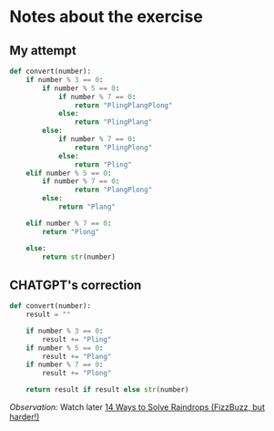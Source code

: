 # Notes about the exercise

## My attempt
``` python
def convert(number):
    if number % 3 == 0:
        if number % 5 == 0:
            if number % 7 == 0:
                return "PlingPlangPlong"
            else:
                return "PlingPlang"
        else:
            if number % 7 == 0:
                return "PlingPlong"
            else:
                return "Pling"
    elif number % 5 == 0:
        if number % 7 == 0:
                return "PlangPlong"
        else:
            return "Plang"

    elif number % 7 == 0:
        return "Plong"

    else:
        return str(number)
```

## CHATGPT's correction

```python
def convert(number):
    result = ""

    if number % 3 == 0:
        result += "Pling"
    if number % 5 == 0:
        result += "Plang"
    if number % 7 == 0:
        result += "Plong"

    return result if result else str(number)
``` 

*Observation:* Watch later [14 Ways to Solve Raindrops (FizzBuzz, but harder!)](https://www.youtube.com/watch?v=mwe-9RIV39Y)